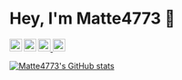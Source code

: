 # Hey, I'm Matte4773 👋
<a href="http://wpa.qq.com/msgrd?v=3&uin=1575368293&site=qq&menu=yes">
  <img align="left" alt="QQ" width="22px" src="https://cdn.jsdelivr.net/npm/simple-icons@3.8.0/icons/tencentqq.svg" />
</a>

<a href="https://twitter.com/SongZhuo2">
  <img align="down" alt="Twitter" width="22px" src="https://cdn.jsdelivr.net/npm/simple-icons@3.8.0/icons/twitter.svg" />
</a>

<a href="https://www.youtube.com/channel/UCKX7kwT13mhtAU4PJuNQq6g">
  <img align="left" alt="YouTube" width="22px" src="https://cdn.jsdelivr.net/npm/simple-icons@3.8.0/icons/youtube.svg" />
</a>

<a href="https://space.bilibili.com/286090636">
  <img align="down" alt="bilibili" width="22px" src="https://cdn.jsdelivr.net/npm/simple-icons@3.8.0/icons/bilibili.svg" />
</a>

[![Matte4773's GitHub stats](https://github-readme-stats.vercel.app/api?username=Matte4773&show_icons=true&theme=synthwave)](https://github.com/anuraghazra/github-readme-stats)
<!--
**Matte4773/Matte4773** is a ✨ _special_ ✨ repository because its `README.md` (this file) appears on your GitHub profile.

Here are some ideas to get you started:

- 🔭 I’m currently working on ...
- 🌱 I’m currently learning ...
- 👯 I’m looking to collaborate on ...
- 🤔 I’m looking for help with ...
- 💬 Ask me about ...
- 📫 How to reach me: ...
- 😄 Pronouns: ...
- ⚡ Fun fact: ...
-->
